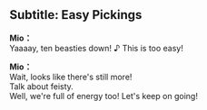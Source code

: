 # 

  
## Subtitle: Easy Pickings
  
**Mio：**  
Yaaaay, ten beasties down! ♪ This is too easy!  
  
**Mio：**  
Wait, looks like there's still more!  
 Talk about feisty.  
Well, we're full of energy too! Let's keep on going!  
